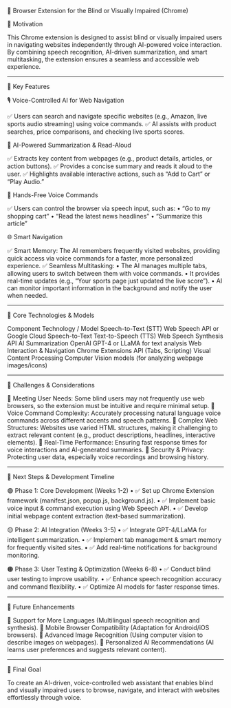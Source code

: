 🔹 Browser Extension for the Blind or Visually Impaired (Chrome)

📌 Motivation

This Chrome extension is designed to assist blind or visually impaired users in navigating websites independently through AI-powered voice interaction. By combining speech recognition, AI-driven summarization, and smart multitasking, the extension ensures a seamless and accessible web experience.

---

🔹 Key Features

🎙️ Voice-Controlled AI for Web Navigation

✅ Users can search and navigate specific websites (e.g., Amazon, live sports audio streaming) using voice commands.
✅ AI assists with product searches, price comparisons, and checking live sports scores.

🧠 AI-Powered Summarization & Read-Aloud

✅ Extracts key content from webpages (e.g., product details, articles, or action buttons).
✅ Provides a concise summary and reads it aloud to the user.
✅ Highlights available interactive actions, such as “Add to Cart” or “Play Audio.”

🎤 Hands-Free Voice Commands

✅ Users can control the browser via speech input, such as:
	•	“Go to my shopping cart”
	•	“Read the latest news headlines”
	•	“Summarize this article”

🌐 Smart Navigation

✅ Smart Memory: The AI remembers frequently visited websites, providing quick access via voice commands for a faster, more personalized experience.
✅ Seamless Multitasking:
	•	The AI manages multiple tabs, allowing users to switch between them with voice commands.
	•	It provides real-time updates (e.g., “Your sports page just updated the live score”).
	•	AI can monitor important information in the background and notify the user when needed.

---

🔹 Core Technologies & Models

Component	Technology / Model
Speech-to-Text (STT)	Web Speech API or Google Cloud Speech-to-Text
Text-to-Speech (TTS)	Web Speech Synthesis API
AI Summarization	OpenAI GPT-4 or LLaMA for text analysis
Web Interaction & Navigation	Chrome Extensions API (Tabs, Scripting)
Visual Content Processing	Computer Vision models (for analyzing webpage images/icons)



---

🔹 Challenges & Considerations

🚧 Meeting User Needs: Some blind users may not frequently use web browsers, so the extension must be intuitive and require minimal setup.
🚧 Voice Command Complexity: Accurately processing natural language voice commands across different accents and speech patterns.
🚧 Complex Web Structures: Websites use varied HTML structures, making it challenging to extract relevant content (e.g., product descriptions, headlines, interactive elements).
🚧 Real-Time Performance: Ensuring fast response times for voice interactions and AI-generated summaries.
🚧 Security & Privacy: Protecting user data, especially voice recordings and browsing history.

---

🔹 Next Steps & Development Timeline

🟢 Phase 1: Core Development (Weeks 1-2)
	•	✅ Set up Chrome Extension framework (manifest.json, popup.js, background.js).
	•	✅ Implement basic voice input & command execution using Web Speech API.
	•	✅ Develop initial webpage content extraction (text-based summarization).

🟡 Phase 2: AI Integration (Weeks 3-5)
	•	✅ Integrate GPT-4/LLaMA for intelligent summarization.
	•	✅ Implement tab management & smart memory for frequently visited sites.
	•	✅ Add real-time notifications for background monitoring.

🟠 Phase 3: User Testing & Optimization (Weeks 6-8)
	•	✅ Conduct blind user testing to improve usability.
	•	✅ Enhance speech recognition accuracy and command flexibility.
	•	✅ Optimize AI models for faster response times.

---

🔹 Future Enhancements

🔹 Support for More Languages (Multilingual speech recognition and synthesis).
🔹 Mobile Browser Compatibility (Adaptation for Android/iOS browsers).
🔹 Advanced Image Recognition (Using computer vision to describe images on webpages).
🔹 Personalized AI Recommendations (AI learns user preferences and suggests relevant content).

---

🚀 Final Goal

To create an AI-driven, voice-controlled web assistant that enables blind and visually impaired users to browse, navigate, and interact with websites effortlessly through voice.

